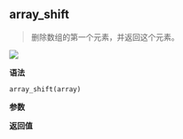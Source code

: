 ## array_shift

> 删除数组的第一个元素，并返回这个元素。

![](https://img.shields.io/badge/-Array-blue)

**语法**

`array_shift(array)`

**参数**

**返回值**
